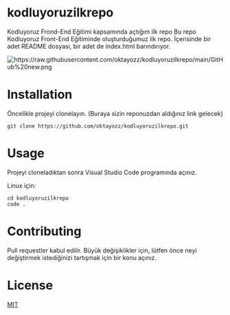 # kodluyoruzilkrepo

Kodluyoruz Frond-End Eğitimi kapsamında açtığım ilk repo Bu repo Kodluyoruz Front-End Eğitiminde oluşturduğumuz ilk repo. İçerisinde bir adet README dosyası, bir adet de index.html barındırıyor.

![https://raw.githubusercontent.com/oktayozz/kodluyoruzilkrepo/main/GitHub%20new.png
](https://github.com/oktayozz/kodluyoruzilkrepo)

# Installation

Öncelikle projeyi clonelayın. (Buraya sizin reponuzdan aldığınız link gelecek)

```
git clone https://github.com/oktayozz/kodluyoruzilkrepo.git
```



# Usage

Projeyi cloneladıktan sonra Visual Studio Code programında açınız.

Linux için:

```
cd kodluyoruzilkrepo
code .
```



# Contributing

Pull requestler kabul edilir. Büyük değişiklikler için, lütfen önce neyi değiştirmek istediğinizi tartışmak için bir konu açınız.



# License

[MIT](https://choosealicense.com/licenses/mit/)


